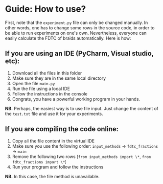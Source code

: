 # Guide: How to use?

First, note that the ```experiment.py``` file can only be changed manually. In other words, one has to change some rows in the source code, in order to be able to run experiments on one's own. Nevertheless, everyone can easily calculate the FDTC of braids automatically. Here is how:

## If you are using an IDE (PyCharm, Visual studio, etc):
1. Download all the files in this folder
2. Make sure they are in the same local directory
3. Open the file ```main.py```
4. Run the file using a local IDE
5. Follow the instructions in the console
6. Congrats, you have a powerful working program in your hands.

**NB.** Perhaps, the easiest way is to use file input. Just change the content of the ```test.txt``` file and use it for your experiments.

## If you are compiling the code online:
1. Copy all the file content in the virtual IDE
2. Make sure you use the following order: ```input_methods``` -> ```fdtc_fractions``` -> ```main```
3. Remove the following two rows (```from input_methods import \*```, ```from fdtc_fractions import \*```)
4. Run your program and follow the instructions

**NB.** In this case, the file method is unavailable.
